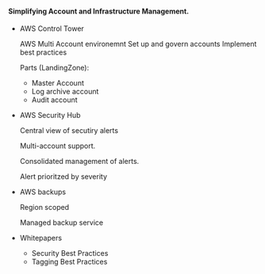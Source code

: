#### Simplifying Account and Infrastructure Management.

- AWS Control Tower

    AWS Multi Account environemnt
    Set up and govern accounts
    Implement best practices

    Parts (LandingZone):
    - Master Account
    - Log archive account
    - Audit account
    
- AWS Security Hub
    
    Central view of secutiry alerts

    Multi-account support.
    
    Consolidated management of alerts.
    
    Alert prioritzed by severity
    
- AWS backups

    Region scoped
    
    Managed backup service
    

- Whitepapers

  - Security Best Practices
  - Tagging Best Practices
